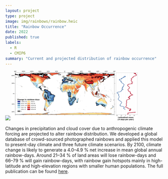 ```yaml
---
layout: project
type: project
image: img/rainbows/rainbow.heic
title: "Rainbow Occurrence"
date: 2022
published: true
labels:
  - R
  - CMIP6
summary: "Current and projected distribution of rainbow occurrence"
---
```


<div class="text-center p-4">
  <img width="550px" src="../img/rainbows/rainbow.heic" class="img-thumbnail" >
  <img width="400px" src="../img/rainbows/rainbowfig.jpg" class="img-thumbnail" >
</div>

Changes in precipitation and cloud cover due to anthropogenic climate forcing are projected to alter rainbow distribution. We developed a global database of crowd-sourced photographed rainbows and applied this model to present-day climate and three future climate scenarios. By 2100, climate change is likely to generate a 4.0–4.9 % net increase in mean global annual rainbow-days. Around 21–34 % of land areas will lose rainbow-days and 66–79 % will gain rainbow-days, with rainbow gain hotspots mainly in high-latitude and high-elevation regions with smaller human populations. The full publication can be found [here](https://www.sciencedirect.com/science/article/pii/S095937802200142X).
